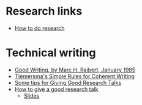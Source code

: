 <title>Communication</title>

Research links
==============

 * [How to do research](http://www.ifs.tuwien.ac.at/~silvia/research-tips/)

Technical writing
=================

 * [Good Writing, by Marc H. Raibert, January 1985](https://www.cs.cmu.edu/~pausch/Randy/Randy/raibert.htm)
 * [Tiemersma's Simple Rules for Coherent Writing](https://www.ics.uci.edu/~goodrich/writing.html)
 * [Some tips for Giving Good Research Talks](https://www.ics.uci.edu/~goodrich/presenting.html)
 * [How to give a good research talk](http://research.microsoft.com/en-us/um/people/simonpj/papers/giving-a-talk/giving-a-talk-html.html)
   + [Slides](giving-a-talk-slides.pdf)
